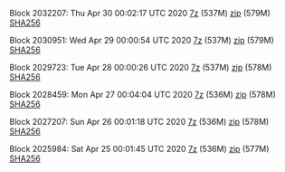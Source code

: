 Block 2032207: Thu Apr 30 00:02:17 UTC 2020 [7z]() (537M) [zip]() (579M) [SHA256]()

Block 2030951: Wed Apr 29 00:00:54 UTC 2020 [7z]() (537M) [zip](https://transfer.sh/eVIKP/bootstrap.dat.20200429.zip) (579M) [SHA256](https://transfer.sh/OLXs7/sha256.txt)

Block 2029723: Tue Apr 28 00:00:26 UTC 2020 [7z](https://transfer.sh/ihpcb/bootstrap.dat.20200428.7z) (537M) [zip](https://transfer.sh/ctFSt/bootstrap.dat.20200428.zip) (578M) [SHA256](https://transfer.sh/Uf8yl/sha256.txt)

Block 2028459: Mon Apr 27 00:04:04 UTC 2020 [7z]() (536M) [zip](https://transfer.sh/l23VA/bootstrap.dat.20200427.zip) (578M) [SHA256](https://transfer.sh/ycYtj/sha256.txt)

Block 2027207: Sun Apr 26 00:01:18 UTC 2020 [7z]() (536M) [zip]() (578M) [SHA256]()

Block 2025984: Sat Apr 25 00:01:45 UTC 2020 [7z]() (536M) [zip](https://transfer.sh/OsVFO/bootstrap.dat.20200425.zip) (577M) [SHA256](https://transfer.sh/D6x9J/sha256.txt)
